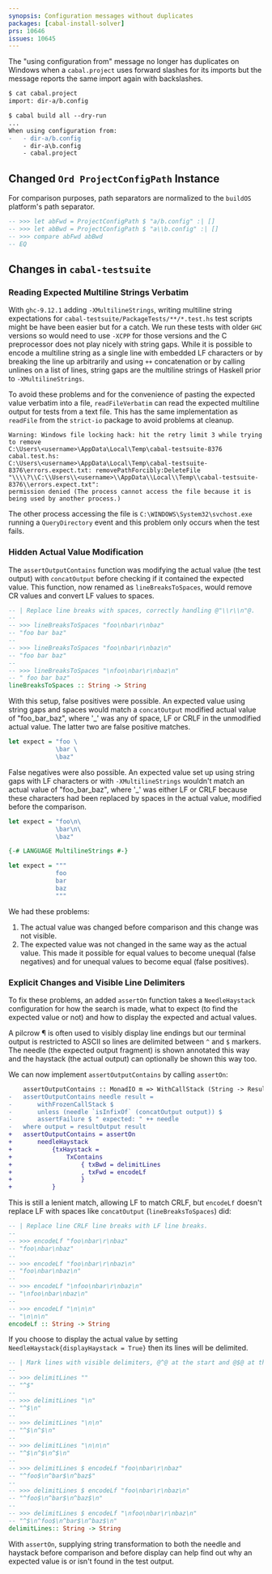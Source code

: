 ```yaml
---
synopsis: Configuration messages without duplicates
packages: [cabal-install-solver]
prs: 10646
issues: 10645
---
```


The "using configuration from" message no longer has duplicates on Windows when
a `cabal.project` uses forward slashes for its imports but the message reports
the same import again with backslashes.

```diff
$ cat cabal.project
import: dir-a/b.config

$ cabal build all --dry-run
...
When using configuration from:
-   - dir-a/b.config
    - dir-a\b.config
    - cabal.project
```

## Changed `Ord ProjectConfigPath` Instance

For comparison purposes, path separators are normalized to the `buildOS`
platform's path separator.

```haskell
-- >>> let abFwd = ProjectConfigPath $ "a/b.config" :| []
-- >>> let abBwd = ProjectConfigPath $ "a\\b.config" :| []
-- >>> compare abFwd abBwd
-- EQ
```

## Changes in `cabal-testsuite`

### Reading Expected Multiline Strings Verbatim

With `ghc-9.12.1` adding `-XMultilineStrings`, writing multiline string
expectations for `cabal-testsuite/PackageTests/**/*.test.hs` test scripts might
be have been easier but for a catch. We run these tests with older `GHC`
versions so would need to use `-XCPP` for those versions and the C preprocessor
does not play nicely with string gaps. While it is possible to encode a
multiline string as a single line with embedded LF characters or by breaking the
line up arbitrarily and using `++` concatenation or by calling unlines on a list
of lines, string gaps are the multiline strings of Haskell prior to
`-XMultilineStrings`.

To avoid these problems and for the convenience of pasting the expected value
verbatim into a file, `readFileVerbatim` can read the expected multiline output
for tests from a text file.  This has the same implementation as `readFile` from
the `strict-io` package to avoid problems at cleanup.

```
Warning: Windows file locking hack: hit the retry limit 3 while trying to remove
C:\Users\<username>\AppData\Local\Temp\cabal-testsuite-8376
cabal.test.hs:
C:\Users\<username>\AppData\Local\Temp\cabal-testsuite-8376\errors.expect.txt: removePathForcibly:DeleteFile
"\\\\?\\C:\\Users\\<username>\\AppData\\Local\\Temp\\cabal-testsuite-8376\\errors.expect.txt":
permission denied (The process cannot access the file because it is being used by another process.)
```

The other process accessing the file is `C:\WINDOWS\System32\svchost.exe`
running a `QueryDirectory` event and this problem only occurs when the test
fails.

### Hidden Actual Value Modification

The `assertOutputContains` function was modifying the actual value (the test
output) with `concatOutput` before checking if it contained the expected value.
This function, now renamed as `lineBreaksToSpaces`, would remove CR values and
convert LF values to spaces.

```haskell
-- | Replace line breaks with spaces, correctly handling @"\\r\\n"@.
--
-- >>> lineBreaksToSpaces "foo\nbar\r\nbaz"
-- "foo bar baz"
--
-- >>> lineBreaksToSpaces "foo\nbar\r\nbaz\n"
-- "foo bar baz"
--
-- >>> lineBreaksToSpaces "\nfoo\nbar\r\nbaz\n"
-- " foo bar baz"
lineBreaksToSpaces :: String -> String
```

With this setup, false positives were possible. An expected value using string
gaps and spaces would match a `concatOutput` modified actual value of
"foo_bar_baz", where '_' was any of space, LF or CRLF in the unmodified actual
value. The latter two are false positive matches.

```haskell
let expect = "foo \
             \bar \
             \baz"
```

False negatives were also possible. An expected value set up using string gaps
with LF characters or with `-XMultilineStrings` wouldn't match an actual value
of "foo_bar_baz", where '_' was either LF or CRLF because these characters had
been replaced by spaces in the actual value, modified before the comparison.

```haskell
let expect = "foo\n\
             \bar\n\
             \baz"
```

```haskell
{-# LANGUAGE MultilineStrings #-}

let expect = """
             foo
             bar
             baz
             """
```

We had these problems:

1. The actual value was changed before comparison and this change was not visible.
2. The expected value was not changed in the same way as the actual value. This
   made it possible for equal values to become unequal (false negatives) and for
   unequal values to become equal (false positives).

### Explicit Changes and Visible Line Delimiters

To fix these problems, an added `assertOn` function takes a `NeedleHaystack`
configuration for how the search is made, what to expect (to find the expected
value or not) and how to display the expected and actual values.

A pilcrow ¶ is often used to visibly display line endings but our terminal
output is restricted to ASCII so lines are delimited between `^` and `$`
markers. The needle (the expected output fragment) is shown annotated this way
and the haystack (the actual output) can optionally be shown this way too.

We can now implement `assertOutputContains` by calling `assertOn`:

```diff
    assertOutputContains :: MonadIO m => WithCallStack (String -> Result -> m ())
-   assertOutputContains needle result =
-       withFrozenCallStack $
-       unless (needle `isInfixOf` (concatOutput output)) $
-       assertFailure $ " expected: " ++ needle
-   where output = resultOutput result
+   assertOutputContains = assertOn
+       needleHaystack
+           {txHaystack =
+               TxContains
+                   { txBwd = delimitLines
+                   , txFwd = encodeLf
+                   }
+           }
```

This is still a lenient match, allowing LF to match CRLF, but `encodeLf` doesn't
replace LF with spaces like `concatOutput` (`lineBreaksToSpaces`) did:

```haskell
-- | Replace line CRLF line breaks with LF line breaks.
--
-- >>> encodeLf "foo\nbar\r\nbaz"
-- "foo\nbar\nbaz"
--
-- >>> encodeLf "foo\nbar\r\nbaz\n"
-- "foo\nbar\nbaz\n"
--
-- >>> encodeLf "\nfoo\nbar\r\nbaz\n"
-- "\nfoo\nbar\nbaz\n"
--
-- >>> encodeLf "\n\n\n"
-- "\n\n\n"
encodeLf :: String -> String
```

If you choose to display the actual value by setting
`NeedleHaystack{displayHaystack = True}` then its lines will be delimited.

```haskell
-- | Mark lines with visible delimiters, @^@ at the start and @$@ at the end.
--
-- >>> delimitLines ""
-- "^$"
--
-- >>> delimitLines "\n"
-- "^$\n"
--
-- >>> delimitLines "\n\n"
-- "^$\n^$\n"
--
-- >>> delimitLines "\n\n\n"
-- "^$\n^$\n^$\n"
--
-- >>> delimitLines $ encodeLf "foo\nbar\r\nbaz"
-- "^foo$\n^bar$\n^baz$"
--
-- >>> delimitLines $ encodeLf "foo\nbar\r\nbaz\n"
-- "^foo$\n^bar$\n^baz$\n"
--
-- >>> delimitLines $ encodeLf "\nfoo\nbar\r\nbaz\n"
-- "^$\n^foo$\n^bar$\n^baz$\n"
delimitLines:: String -> String
```

With `assertOn`, supplying string transformation to both the needle and haystack
before comparison and before display can help find out why an expected value is
or isn't found in the test output.

